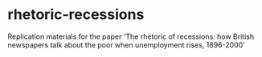 # rhetoric-recessions
Replication materials for the paper 'The rhetoric of recessions: how British newspapers talk about the poor when unemployment rises, 1896-2000'

